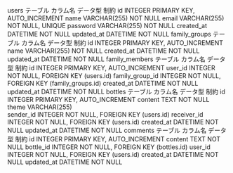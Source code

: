 users テーブル
カラム名	データ型	制約
id	INTEGER	PRIMARY KEY, AUTO_INCREMENT
name	VARCHAR(255)	NOT NULL
email	VARCHAR(255)	NOT NULL, UNIQUE
password	VARCHAR(255)	NOT NULL
created_at	DATETIME	NOT NULL
updated_at	DATETIME	NOT NULL
family_groups テーブル
カラム名	データ型	制約
id	INTEGER	PRIMARY KEY, AUTO_INCREMENT
name	VARCHAR(255)	NOT NULL
created_at	DATETIME	NOT NULL
updated_at	DATETIME	NOT NULL
family_members テーブル
カラム名	データ型	制約
id	INTEGER	PRIMARY KEY, AUTO_INCREMENT
user_id	INTEGER	NOT NULL, FOREIGN KEY (users.id)
family_group_id	INTEGER	NOT NULL, FOREIGN KEY (family_groups.id)
created_at	DATETIME	NOT NULL
updated_at	DATETIME	NOT NULL
bottles テーブル
カラム名	データ型	制約
id	INTEGER	PRIMARY KEY, AUTO_INCREMENT
content	TEXT	NOT NULL
theme	VARCHAR(255)	
sender_id	INTEGER	NOT NULL, FOREIGN KEY (users.id)
receiver_id	INTEGER	NOT NULL, FOREIGN KEY (users.id)
created_at	DATETIME	NOT NULL
updated_at	DATETIME	NOT NULL
comments テーブル
カラム名	データ型	制約
id	INTEGER	PRIMARY KEY, AUTO_INCREMENT
content	TEXT	NOT NULL
bottle_id	INTEGER	NOT NULL, FOREIGN KEY (bottles.id)
user_id	INTEGER	NOT NULL, FOREIGN KEY (users.id)
created_at	DATETIME	NOT NULL
updated_at	DATETIME	NOT NULL